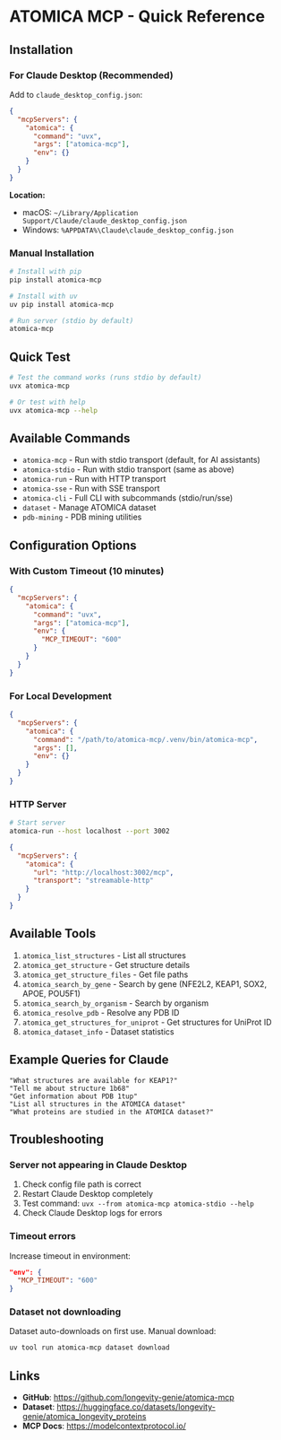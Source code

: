 # ATOMICA MCP - Quick Reference

## Installation

### For Claude Desktop (Recommended)

Add to `claude_desktop_config.json`:

```json
{
  "mcpServers": {
    "atomica": {
      "command": "uvx",
      "args": ["atomica-mcp"],
      "env": {}
    }
  }
}
```

**Location:**
- macOS: `~/Library/Application Support/Claude/claude_desktop_config.json`
- Windows: `%APPDATA%\Claude\claude_desktop_config.json`

### Manual Installation

```bash
# Install with pip
pip install atomica-mcp

# Install with uv
uv pip install atomica-mcp

# Run server (stdio by default)
atomica-mcp
```

## Quick Test

```bash
# Test the command works (runs stdio by default)
uvx atomica-mcp

# Or test with help
uvx atomica-mcp --help
```

## Available Commands

- `atomica-mcp` - Run with stdio transport (default, for AI assistants)
- `atomica-stdio` - Run with stdio transport (same as above)
- `atomica-run` - Run with HTTP transport
- `atomica-sse` - Run with SSE transport
- `atomica-cli` - Full CLI with subcommands (stdio/run/sse)
- `dataset` - Manage ATOMICA dataset
- `pdb-mining` - PDB mining utilities

## Configuration Options

### With Custom Timeout (10 minutes)

```json
{
  "mcpServers": {
    "atomica": {
      "command": "uvx",
      "args": ["atomica-mcp"],
      "env": {
        "MCP_TIMEOUT": "600"
      }
    }
  }
}
```

### For Local Development

```json
{
  "mcpServers": {
    "atomica": {
      "command": "/path/to/atomica-mcp/.venv/bin/atomica-mcp",
      "args": [],
      "env": {}
    }
  }
}
```

### HTTP Server

```bash
# Start server
atomica-run --host localhost --port 3002
```

```json
{
  "mcpServers": {
    "atomica": {
      "url": "http://localhost:3002/mcp",
      "transport": "streamable-http"
    }
  }
}
```

## Available Tools

1. `atomica_list_structures` - List all structures
2. `atomica_get_structure` - Get structure details
3. `atomica_get_structure_files` - Get file paths
4. `atomica_search_by_gene` - Search by gene (NFE2L2, KEAP1, SOX2, APOE, POU5F1)
5. `atomica_search_by_organism` - Search by organism
6. `atomica_resolve_pdb` - Resolve any PDB ID
7. `atomica_get_structures_for_uniprot` - Get structures for UniProt ID
8. `atomica_dataset_info` - Dataset statistics

## Example Queries for Claude

```
"What structures are available for KEAP1?"
"Tell me about structure 1b68"
"Get information about PDB 1tup"
"List all structures in the ATOMICA dataset"
"What proteins are studied in the ATOMICA dataset?"
```

## Troubleshooting

### Server not appearing in Claude Desktop

1. Check config file path is correct
2. Restart Claude Desktop completely
3. Test command: `uvx --from atomica-mcp atomica-stdio --help`
4. Check Claude Desktop logs for errors

### Timeout errors

Increase timeout in environment:
```json
"env": {
  "MCP_TIMEOUT": "600"
}
```

### Dataset not downloading

Dataset auto-downloads on first use. Manual download:
```bash
uv tool run atomica-mcp dataset download
```

## Links

- **GitHub**: https://github.com/longevity-genie/atomica-mcp
- **Dataset**: https://huggingface.co/datasets/longevity-genie/atomica_longevity_proteins
- **MCP Docs**: https://modelcontextprotocol.io/

